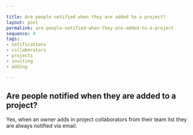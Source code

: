 ```yaml
---

title: Are people notified when they are added to a project?
layout: post
permalink: are-people-notified-when-they-are-added-to-a-project
sequence: 4
tags:
- notifications
- collaborators
- projects
- inviting
- adding

---
```


## Are people notified when they are added to a project? 
Yes, when an owner adds in project collaborators from their team list they are always notified via email. 
